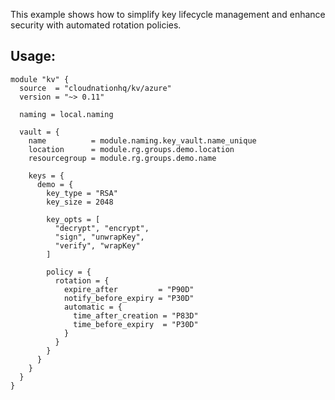 This example shows how to simplify key lifecycle management and enhance security with automated rotation policies.

## Usage:

```hcl
module "kv" {
  source  = "cloudnationhq/kv/azure"
  version = "~> 0.11"

  naming = local.naming

  vault = {
    name          = module.naming.key_vault.name_unique
    location      = module.rg.groups.demo.location
    resourcegroup = module.rg.groups.demo.name

    keys = {
      demo = {
        key_type = "RSA"
        key_size = 2048

        key_opts = [
          "decrypt", "encrypt",
          "sign", "unwrapKey",
          "verify", "wrapKey"
        ]

        policy = {
          rotation = {
            expire_after         = "P90D"
            notify_before_expiry = "P30D"
            automatic = {
              time_after_creation = "P83D"
              time_before_expiry  = "P30D"
            }
          }
        }
      }
    }
  }
}
```
